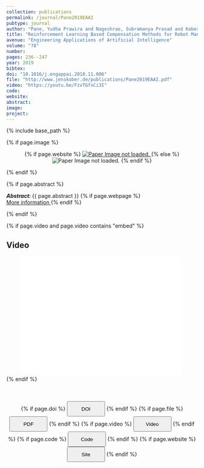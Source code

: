 ```yaml
---
collection: publications
permalink: /journal/Pane2019EAAI
pubtype: journal
author: "Pane, Yudha Prawira and Nageshrao, Subramanya Prasad and Kober, Jens and Babuska, Robert"
title: "Reinforcement Learning Based Compensation Methods for Robot Manipulators"
avenue: "Engineering Applications of Artificial Intelligence"
volume: "78"
number: 
pages: 236--247
year: 2019
bibtex: 
doi: "10.1016/j.engappai.2018.11.006"
file: "http://www.jenskober.de/publications/Pane2019EAAI.pdf"
video: "https://youtu.be/FzvTGfxCi3I"
code: 
website: 
abstract: 
image: 
project: 
---
```

{% include base_path %}

{% if page.image %}
<p align="center">
{% if page.website %}
<a href="{{ page.website }}"> <img src="{{  page.image }}" alt="Paper Image not loaded." style="max-height:400px;max-width:400px"/> </a>
{% else %}
<img src="{{  page.image }}" alt="Paper Image not loaded." />
{% endif %}
</p>
{% endif %}

{% if page.abstract %}
<p> <strong> <em> Abstract: </em> </strong> {{ page.abstract }}
    {% if page.webpage %}
        <a href="{{ page.website}}"> <br> More information </a>
    {% endif %}
</p>
{% endif %}


{% if page.video and page.video contains "embed" %}
<h2> Video </h2>
<div align="center">
<iframe width="420" height="315" src="{{ page.video }}" frameborder="0" allowfullscreen ></iframe>
</div>
{% endif %}


<div align="center" style="margin-top: 50px">
{% if page.doi %}
<button name="button" onclick="{{ page.doi }}" style="height:40px;width:100px">DOI</button>
{% endif %}
{% if page.file %}
<button name="button" onclick="{{ page.file }}" style="height:40px;width:100px">PDF</button>
{% endif %}
{% if page.video %}
<button name="button" onclick="{{ page.video }}" style="height:40px;width:100px">Video</button>
{% endif %}
{% if page.code %}
<button name="button" onclick="{{ page.code }}" style="height:40px;width:100px">Code</button>
{% endif %}
{% if page.website %}
<button name="button" onclick="{{ page.website }}" style="height:40px;width:100px">Site</button>
{% endif %}
</div>